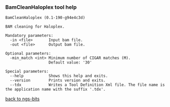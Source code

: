 ### BamCleanHaloplex tool help
	BamCleanHaloplex (0.1-190-g94e4c3d)
	
	BAM cleaning for Haloplex.
	
	Mandatory parameters:
	  -in <file>       Input bam file.
	  -out <file>      Output bam file.
	
	Optional parameters:
	  -min_match <int> Minimum number of CIGAR matches (M).
	                   Default value: '30'
	
	Special parameters:
	  --help           Shows this help and exits.
	  --version        Prints version and exits.
	  --tdx            Writes a Tool Definition Xml file. The file name is the application name with the suffix '.tdx'.
	
[back to ngs-bits](https://github.com/marc-sturm/ngs-bits)